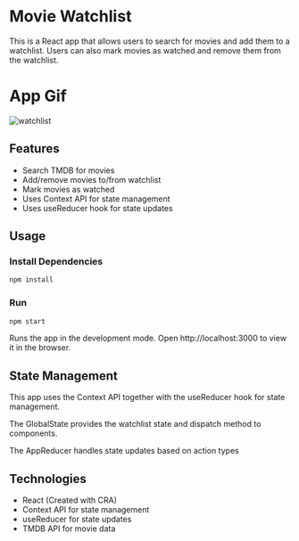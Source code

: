 # Movie Watchlist

This is a React app that allows users to search for movies and add them to a watchlist. Users can also mark movies as watched and remove them from the watchlist.


# App Gif
![watchlist](https://github.com/javad7899/my-watchlist/assets/90629580/b9182a9d-aa69-4bb6-9637-efd5e69f8646)

## Features
- Search TMDB for movies
- Add/remove movies to/from watchlist
- Mark movies as watched
- Uses Context API for state management
- Uses useReducer hook for state updates

## Usage

### Install Dependencies
```bash
npm install
```
### Run
```bash
npm start
```

Runs the app in the development mode.
Open http://localhost:3000 to view it in the browser.

## State Management

This app uses the Context API together with the useReducer hook for state management.

The GlobalState provides the watchlist state and dispatch method to components.

The AppReducer handles state updates based on action types

## Technologies
- React (Created with CRA)
- Context API for state management
- useReducer for state updates
- TMDB API for movie data
